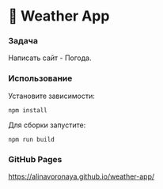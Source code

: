 # 🚀 Weather App

### Задача
Написать сайт - Погода.

### Использование

Установите зависимости:
```
npm install
```

Для сборки запустите:
```
npm run build
```

### GitHub Pages
https://alinavoronaya.github.io/weather-app/
